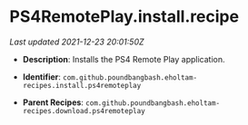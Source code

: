 # PS4RemotePlay.install.recipe

_Last updated 2021-12-23 20:01:50Z_

- **Description**: Installs the PS4 Remote Play application.

- **Identifier**: `com.github.poundbangbash.eholtam-recipes.install.ps4remoteplay`

- **Parent Recipes**: `com.github.poundbangbash.eholtam-recipes.download.ps4remoteplay`
